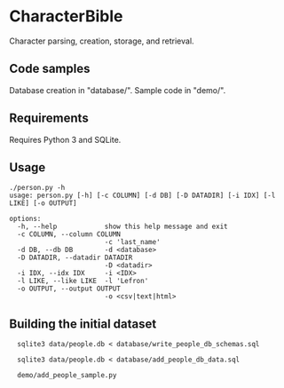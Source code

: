 # CharacterBible

Character parsing, creation, storage, and retrieval.

## Code samples

Database creation in "database/". Sample code in "demo/".

## Requirements

Requires Python 3 and SQLite.

## Usage

```
./person.py -h
usage: person.py [-h] [-c COLUMN] [-d DB] [-D DATADIR] [-i IDX] [-l LIKE] [-o OUTPUT]

options:
  -h, --help            show this help message and exit
  -c COLUMN, --column COLUMN
                        -c 'last_name'
  -d DB, --db DB        -d <database>
  -D DATADIR, --datadir DATADIR
                        -D <datadir>
  -i IDX, --idx IDX     -i <IDX>
  -l LIKE, --like LIKE  -l 'Lefron'
  -o OUTPUT, --output OUTPUT
                        -o <csv|text|html>
```


## Building the initial dataset

```
  sqlite3 data/people.db < database/write_people_db_schemas.sql

  sqlite3 data/people.db < database/add_people_db_data.sql

  demo/add_people_sample.py
```



